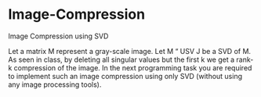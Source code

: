 # Image-Compression
Image Compression using SVD

Let a matrix M represent a gray-scale image. Let M “ USV J be a SVD of M. As seen in
class, by deleting all singular values but the first k we get a rank-k compression of the image.
In the next programming task you are required to implement such an image compression using
only SVD (without using any image processing tools).

